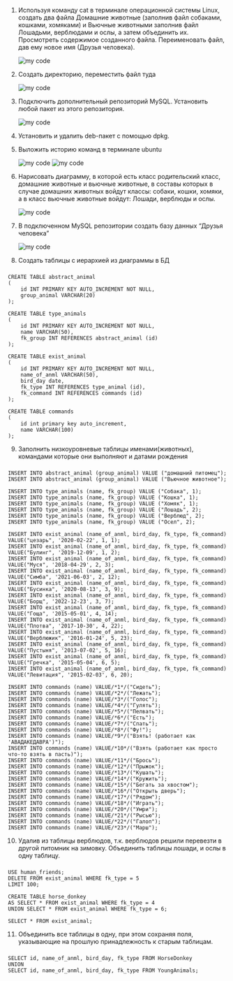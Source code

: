 1. Используя команду cat в терминале операционной системы Linux, создать
два файла Домашние животные (заполнив файл собаками, кошками,
хомяками) и Вьючные животными заполнив файл Лошадьми, верблюдами и
ослы, а затем объединить их. Просмотреть содержимое созданного файла.
Переименовать файл, дав ему новое имя (Друзья человека).

    ![my code](Code.png)

2. Создать директорию, переместить файл туда

    ![my code](Code2.png)

3. Подключить дополнительный репозиторий MySQL. Установить любой пакет
из этого репозитория.

    ![my code](code3.png)

4. Установить и удалить deb-пакет с помощью dpkg.

5. Выложить историю команд в терминале ubuntu

    ![my code](code4.png)
    ![my code](code5.png)

6. Нарисовать диаграмму, в которой есть класс родительский класс, домашние
животные и вьючные животные, в составы которых в случае домашних
животных войдут классы: собаки, кошки, хомяки, а в класс вьючные животные
войдут: Лошади, верблюды и ослы.

    ![my code](code6.png)

7. В подключенном MySQL репозитории создать базу данных “Друзья
человека”

    ![my code](code7.png)

8. Создать таблицы с иерархией из диаграммы в БД

###
    CREATE TABLE abstract_animal
    (
        id INT PRIMARY KEY AUTO_INCREMENT NOT NULL,
        group_animal VARCHAR(20)
    );

    CREATE TABLE type_animals
    (
        id INT PRIMARY KEY AUTO_INCREMENT NOT NULL,
        name VARCHAR(50),
        fk_group INT REFERENCES abstract_animal (id)
    );

    CREATE TABLE exist_animal
    (
        id INT PRIMARY KEY AUTO_INCREMENT NOT NULL,
        name_of_anml VARCHAR(50),
        bird_day date,
        fk_type INT REFERENCES type_animal (id),
        fk_command INT REFERENCES commands (id)
    );

    CREATE TABLE commands
    (
        id int primary key auto_increment,
        name VARCHAR(100)
    );

9. Заполнить низкоуровневые таблицы именами(животных), командами
которые они выполняют и датами рождения

###
    INSERT INTO abstract_animal (group_animal) VALUE ("домашний питомец");
    INSERT INTO abstract_animal (group_animal) VALUE ("Вьючное животное");

    INSERT INTO type_animals (name, fk_group) VALUE ("Собака", 1);
    INSERT INTO type_animals (name, fk_group) VALUE ("Кошка", 1);
    INSERT INTO type_animals (name, fk_group) VALUE ("Хомяк", 1);
    INSERT INTO type_animals (name, fk_group) VALUE ("Лошадь", 2);
    INSERT INTO type_animals (name, fk_group) VALUE ("Верблюд", 2);
    INSERT INTO type_animals (name, fk_group) VALUE ("Осел", 2);

    INSERT INTO exist_animal (name_of_anml, bird_day, fk_type, fk_command) VALUE("цезарь", '2020-02-22', 1, 1);
    INSERT INTO exist_animal (name_of_anml, bird_day, fk_type, fk_command) VALUE("Булинг", '2019-12-09', 1, 2);
    INSERT INTO exist_animal (name_of_anml, bird_day, fk_type, fk_command) VALUE("Муся", '2018-04-29', 2, 3);
    INSERT INTO exist_animal (name_of_anml, bird_day, fk_type, fk_command) VALUE("Симба", '2021-06-03', 2, 12);
    INSERT INTO exist_animal (name_of_anml, bird_day, fk_type, fk_command) VALUE("Бусинка", '2020-08-13', 3, 9);
    INSERT INTO exist_animal (name_of_anml, bird_day, fk_type, fk_command) VALUE("Борщ", '2022-12-23', 3, 7);
    INSERT INTO exist_animal (name_of_anml, bird_day, fk_type, fk_command) VALUE("Гоща", '2015-05-01', 4, 14);
    INSERT INTO exist_animal (name_of_anml, bird_day, fk_type, fk_command) VALUE("Плотва", '2017-10-30', 4, 22);
    INSERT INTO exist_animal (name_of_anml, bird_day, fk_type, fk_command) VALUE("Верблюжик", '2016-01-24', 5, 23);
    INSERT INTO exist_animal (name_of_anml, bird_day, fk_type, fk_command) VALUE("Пустыня", '2013-07-02', 5, 16);
    INSERT INTO exist_animal (name_of_anml, bird_day, fk_type, fk_command) VALUE("Гречка", '2015-05-04', 6, 5);
    INSERT INTO exist_animal (name_of_anml, bird_day, fk_type, fk_command) VALUE("Левитация", '2015-02-03', 6, 20);

    INSERT INTO commands (name) VALUE/*1*/("Сидеть");
    INSERT INTO commands (name) VALUE/*2*/("Лежать");
    INSERT INTO commands (name) VALUE/*3*/("Голос");
    INSERT INTO commands (name) VALUE/*4*/("Гулять");
    INSERT INTO commands (name) VALUE/*5*/("Пелвать");
    INSERT INTO commands (name) VALUE/*6*/("Есть");
    INSERT INTO commands (name) VALUE/*7*/("Спать");
    INSERT INTO commands (name) VALUE/*8*/("Фу!");
    INSERT INTO commands (name) VALUE/*9*/("Взять! (работает как 'АВАДАКЕДАВРА')");
    INSERT INTO commands (name) VALUE/*10*/("Взять (работает как просто что-то взять в пасть)");
    INSERT INTO commands (name) VALUE/*11*/("Брось");
    INSERT INTO commands (name) VALUE/*12*/("Прыжок");
    INSERT INTO commands (name) VALUE/*13*/("Кушать");
    INSERT INTO commands (name) VALUE/*14*/("Кружить");
    INSERT INTO commands (name) VALUE/*15*/("Бегать за хвостом");
    INSERT INTO commands (name) VALUE/*16*/("Открыть дверь");
    INSERT INTO commands (name) VALUE/*17*/("Рядом");
    INSERT INTO commands (name) VALUE/*18*/("Играть");
    INSERT INTO commands (name) VALUE/*20*/("Умри");
    INSERT INTO commands (name) VALUE/*21*/("Рысью");
    INSERT INTO commands (name) VALUE/*22*/("Галоп");
    INSERT INTO commands (name) VALUE/*23*/("Марш");

10. Удалив из таблицы верблюдов, т.к. верблюдов решили перевезти в другой
питомник на зимовку. Объединить таблицы лошади, и ослы в одну таблицу.

###
    USE human_friends;
    DELETE FROM exist_animal WHERE fk_type = 5
    LIMIT 100;

    CREATE TABLE horse_donkey
    AS SELECT * FROM exist_animal WHERE fk_type = 4
    UNION SELECT * FROM exist_animal WHERE fk_type = 6;

    SELECT * FROM exist_animal;

11. Объединить все таблицы в одну, при этом сохраняя поля, указывающие на прошлую принадлежность к старым таблицам.

###
    SELECT id, name_of_anml, bird_day, fk_type FROM HorseDonkey
    UNION
    SELECT id, name_of_anml, bird_day, fk_type FROM YoungAnimals;


    